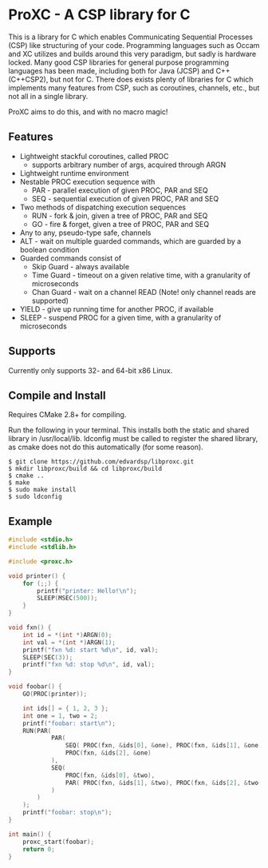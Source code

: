 # ProXC - A CSP library for C 

This is a library for C which enables Communicating Sequential Processes (CSP) like structuring of your code. 
Programming languages such as Occam and XC utilizes and builds around this very paradigm, but sadly is hardware locked.
Many good CSP libraries for general purpose programming languages has been made, including both for Java (JCSP) and C++ (C++CSP2), but not for C.
There does exists plenty of libraries for C which implements many features from CSP, such as coroutines, channels, etc., but not all in a single library. 

ProXC aims to do this, and with no macro magic!

## Features

* Lightweight stackful coroutines, called PROC
    * supports arbitrary number of args, acquired through ARGN
* Lightweight runtime environment
* Nestable PROC execution sequence with
    * PAR - parallel execution of given PROC, PAR and SEQ
    * SEQ - sequential execution of given PROC, PAR and SEQ
* Two methods of dispatching execution sequences
    * RUN - fork & join, given a tree of PROC, PAR and SEQ
    * GO - fire & forget, given a tree of PROC, PAR and SEQ
* Any to any, pseudo-type safe, channels
* ALT - wait on multiple guarded commands, which are guarded by a boolean condition
* Guarded commands consist of
    * Skip Guard - always available
    * Time Guard - timeout on a given relative time, with a granularity of microseconds
    * Chan Guard - wait on a channel READ (Note! only channel reads are supported)
* YIELD - give up running time for another PROC, if available
* SLEEP - suspend PROC for a given time, with a granularity of microseconds

## Supports

Currently only supports 32- and 64-bit x86 Linux.

## Compile and Install

Requires CMake 2.8+ for compiling.

Run the following in your terminal. This installs both the static and shared library in /usr/local/lib. ldconfig must be called to register the shared library, as cmake does not do this automatically (for some reason).

    $ git clone https://github.com/edvardsp/libproxc.git
    $ mkdir libproxc/build && cd libproxc/build
    $ cmake ..
    $ make
    $ sudo make install
    $ sudo ldconfig

## Example

```c
#include <stdio.h>
#include <stdlib.h>

#include <proxc.h>

void printer() {
    for (;;) {
        printf("printer: Hello!\n");
        SLEEP(MSEC(500));
    }
}

void fxn() {
    int id = *(int *)ARGN(0);
    int val = *(int *)ARGN(1);
    printf("fxn %d: start %d\n", id, val);
    SLEEP(SEC(3));
    printf("fxn %d: stop %d\n", id, val);
}

void foobar() {
    GO(PROC(printer));

    int ids[] = { 1, 2, 3 };
    int one = 1, two = 2;
    printf("foobar: start\n");
    RUN(PAR(
            PAR(
                SEQ( PROC(fxn, &ids[0], &one), PROC(fxn, &ids[1], &one) ),
                PROC(fxn, &ids[2], &one)
            ),
            SEQ(
                PROC(fxn, &ids[0], &two),
                PAR( PROC(fxn, &ids[1], &two), PROC(fxn, &ids[2], &two) )
            )
        )
    );
    printf("foobar: stop\n");
}

int main() {
    proxc_start(foobar);
    return 0;
}
```
